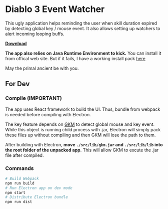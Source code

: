 # Diablo 3 Event Watcher

This ugly application helps reminding the user when skill duration expired by detecting global key / mouse event. It also allows setting up watchers to alert incoming looping buffs.

**[Download](https://drive.google.com/drive/folders/1FM9TpR2tfBZXzSCnq3XIrpR4FLJYiaaO?usp=sharing)**

**The app also relies on Java Runtime Environment to kick.** You can install it from offical web site. But if it fails, I have a working install pack [here](https://drive.google.com/file/d/1MVl4cNIKNEbd63LTCNCCEYFl3ZN9iB2d/view?usp=sharing)

May the primal ancient be with you.

## For Dev

### Compile (IMPORTANT)

The app uses React framework to build the UI. Thus, bundle from webpack is needed before compiling with Electron.

The key feature depends on [GKM](https://github.com/tomzx/gkm) to detect global mouse and key event. While this object is running child process with .jar, Electron will simply pack these files up without compiling and then GKM will lose the path to them.

After building with Electron, **move `./src/lib/gkm.jar` and `./src/lib/lib` into the root folder of the unpacked app**. This will allow GKM to excute the .jar file after compiled.

### Commands

```bash
# Build Webpack
npm run build
# Run Electron app on dev mode
npm start
# Distribute Electron bundle
npm run dist
```
